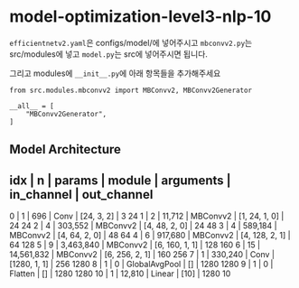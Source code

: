 # model-optimization-level3-nlp-10

`efficientnetv2.yaml`은 configs/model/에 넣어주시고 `mbconvv2.py`는 src/modules에 넣고 `model.py`는 src에 넣어주시면 됩니다.

그리고 modules에 `__init__.py`에 아래 항목들을 추가해주세요
```
from src.modules.mbconvv2 import MBConvv2, MBConvv2Generator

__all__ = [
    "MBConvv2Generator",
]
```

## Model Architecture

idx |   n |     params |          module |            arguments |   in_channel |   out_channel
----------------------------------------------------------------------------------------------
  0 |   1 |        696 |            Conv |           [24, 3, 2] |            3           24
  1 |   2 |     11,712 |        MBConvv2 |        [1, 24, 1, 0] |           24           24
  2 |   4 |    303,552 |        MBConvv2 |        [4, 48, 2, 0] |           24           48
  3 |   4 |    589,184 |        MBConvv2 |        [4, 64, 2, 0] |           48           64
  4 |   6 |    917,680 |        MBConvv2 |       [4, 128, 2, 1] |           64          128
  5 |   9 |  3,463,840 |        MBConvv2 |       [6, 160, 1, 1] |          128          160
  6 |  15 | 14,561,832 |        MBConvv2 |       [6, 256, 2, 1] |          160          256
  7 |   1 |    330,240 |            Conv |         [1280, 1, 1] |          256         1280
  8 |   1 |          0 |   GlobalAvgPool |                   [] |         1280         1280
  9 |   1 |          0 |         Flatten |                   [] |         1280         1280
 10 |   1 |     12,810 |          Linear |                 [10] |         1280           10
